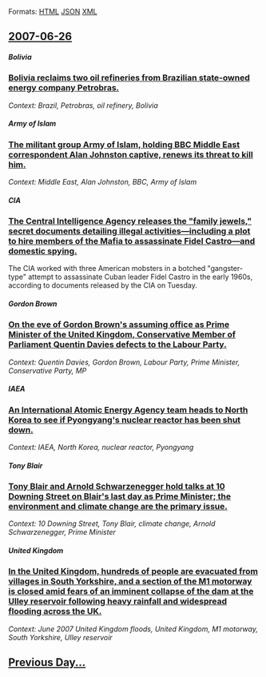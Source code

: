 
Formats: [HTML](2007/06/26/index.html)  [JSON](2007/06/26/index.json)  [XML](2007/06/26/index.xml)  

## [2007-06-26](/news/2007/06/26/index.md)

##### Bolivia
### [ Bolivia reclaims two oil refineries from Brazilian state-owned energy company Petrobras. ](/news/2007/06/26/bolivia-reclaims-two-oil-refineries-from-brazilian-state-owned-energy-company-petrobras.md)
_Context: Brazil, Petrobras, oil refinery, Bolivia_

##### Army of Islam
### [ The militant group Army of Islam, holding BBC Middle East correspondent Alan Johnston captive, renews its threat to kill him. ](/news/2007/06/26/the-militant-group-army-of-islam-holding-bbc-middle-east-correspondent-alan-johnston-captive-renews-its-threat-to-kill-him.md)
_Context: Middle East, Alan Johnston, BBC, Army of Islam_

##### CIA
### [ The Central Intelligence Agency releases the "family jewels," secret documents detailing illegal activities&mdash;including a plot to hire members of the Mafia to assassinate Fidel Castro&mdash;and domestic spying. ](/news/2007/06/26/the-central-intelligence-agency-releases-the-family-jewels-secret-documents-detailing-illegal-activities-mdash-including-a-plot-to-hire.md)
The CIA worked with three American mobsters in a botched &quot;gangster-type&quot; attempt to assassinate Cuban leader Fidel Castro in the early 1960s, according to documents released by the CIA on Tuesday.

##### Gordon Brown
### [ On the eve of Gordon Brown's assuming office as Prime Minister of the United Kingdom, Conservative Member of Parliament Quentin Davies defects to the Labour Party. ](/news/2007/06/26/on-the-eve-of-gordon-brown-s-assuming-office-as-prime-minister-of-the-united-kingdom-conservative-member-of-parliament-quentin-davies-defe.md)
_Context: Quentin Davies, Gordon Brown, Labour Party, Prime Minister, Conservative Party, MP_

##### IAEA
### [ An International Atomic Energy Agency team heads to North Korea to see if Pyongyang's nuclear reactor has been shut down. ](/news/2007/06/26/an-international-atomic-energy-agency-team-heads-to-north-korea-to-see-if-pyongyang-s-nuclear-reactor-has-been-shut-down.md)
_Context: IAEA, North Korea, nuclear reactor, Pyongyang_

##### Tony Blair
### [ Tony Blair and Arnold Schwarzenegger hold talks at 10 Downing Street on Blair's last day as Prime Minister; the environment and climate change are the primary issue. ](/news/2007/06/26/tony-blair-and-arnold-schwarzenegger-hold-talks-at-10-downing-street-on-blair-s-last-day-as-prime-minister-the-environment-and-climate-cha.md)
_Context: 10 Downing Street, Tony Blair, climate change, Arnold Schwarzenegger, Prime Minister_

##### United Kingdom
### [ In the United Kingdom, hundreds of people are evacuated from villages in South Yorkshire, and a section of the M1 motorway is closed amid fears of an imminent collapse of the dam at the Ulley reservoir following heavy rainfall and widespread flooding across the UK. ](/news/2007/06/26/in-the-united-kingdom-hundreds-of-people-are-evacuated-from-villages-in-south-yorkshire-and-a-section-of-the-m1-motorway-is-closed-amid-f.md)
_Context: June 2007 United Kingdom floods, United Kingdom, M1 motorway, South Yorkshire, Ulley reservoir_

## [Previous Day...](/news/2007/06/25/index.md)

